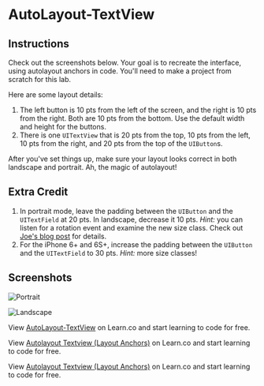 # AutoLayout-TextView

## Instructions

Check out the screenshots below. Your goal is to recreate the interface, using autolayout anchors in code. You'll need to make a project from scratch for this lab.

Here are some layout details:

1. The left button is 10 pts from the left of the screen, and the right is 10 pts from the right. Both are 10 pts from the bottom. Use the default width and height for the buttons.
2. There is one `UITextView` that is 20 pts from the top, 10 pts from the left, 10 pts from the right, and 20 pts from the top of the `UIButton`s.

After you've set things up, make sure your layout looks correct in both landscape and portrait. Ah, the magic of autolayout!

## Extra Credit

  1. In portrait mode, leave the padding between the `UIButton` and the `UITextField` at 20 pts. In landscape, decrease it 10 pts. *Hint:* you can listen for a rotation event and examine the new size class. Check out [Joe's blog post](http://blog.flatironschool.com/working-with-size-classes-in-code-with/) for details.
  2. For the iPhone 6+ and 6S+, increase the padding between the `UIButton` and the `UITextField` to 30 pts. *Hint:* more size classes!

## Screenshots
![Portrait](http://ironboard-curriculum-content.s3.amazonaws.com/iOS/autolayout-textview/Portrait.png)

![Landscape](http://ironboard-curriculum-content.s3.amazonaws.com/iOS/autolayout-textview/Landscape.png)

<p data-visibility='hidden'>View <a href='https://learn.co/lessons/autolayout-textview' title='AutoLayout-TextView'>AutoLayout-TextView</a> on Learn.co and start learning to code for free.</p>

<p class='util--hide'>View <a href='https://learn.co/lessons/autolayout-textview'>Autolayout Textview (Layout Anchors)</a> on Learn.co and start learning to code for free.</p>

<p class='util--hide'>View <a href='https://learn.co/lessons/autolayout-textview'>Autolayout Textview (Layout Anchors)</a> on Learn.co and start learning to code for free.</p>
